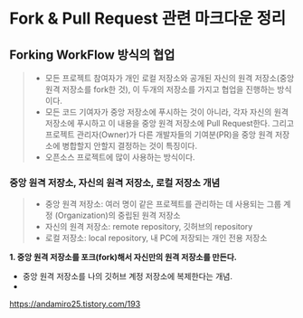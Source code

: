 # Fork & Pull Request 관련 마크다운 정리

##  Forking WorkFlow 방식의 협업

> - 모든 프로젝트 참여자가 개인 로컬 저장소와 공개된 자신의 원격 저장소(중앙 원격 저장소를 fork한 것), 이 두개의 저장소를 가지고 협업을 진행하는 방식이다.
> - 모든 코드 기여자가 중앙 저장소에 푸시하는 것이 아니라, 각자 자신의 원격 저장소에 푸시하고 이 내용을 중앙 원격 저장소에 Pull Request한다. 그리고 프로젝트 관리자(Owner)가 다른 개발자들의 기여분(PR)을 중앙 원격 저장소에 병합할지 안할지 결정하는 것이 특징이다.
> - 오픈소스 프로젝트에 많이 사용하는 방식이다.



### 중앙 원격 저장소, 자신의 원격 저장소, 로컬 저장소 개념

>- 중앙 원격 저장소: 여러 명이 같은 프로젝트를 관리하는 데 사용되는 그룹 계정 (Organization)의 중립된 원격 저장소
>- 자신의 원격 저장소: remote repository, 깃허브의 repository
>- 로컬 저장소: local repository, 내 PC에 저장되는 개인 전용 저장소



**1. 중앙 원격 저장소를 포크(fork)해서 자신만의 원격 저장소를 만든다.**

- 중앙 원격 저장소를 나의 깃허브 계정 저장소에 복제한다는 개념.
- 

https://andamiro25.tistory.com/193

